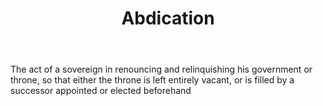 ---
title: Abdication
letter: A
permalink: "/definitions/abdication.html"
body: The act of a sovereign in renouncing and relinquishing his government or throne,
  so that either the throne is left entirely vacant, or is filled by a successor appointed
  or elected beforehand
published_at: '2018-07-07'
source: Black's Law Dictionary
layout: post
---